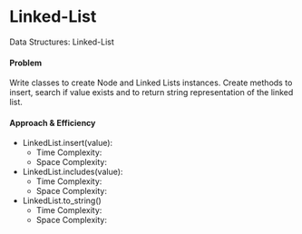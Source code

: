 # Linked-List
Data Structures: Linked-List

#### Problem
Write classes to create Node and Linked Lists instances.
Create methods to insert, search if value exists and to return string representation of the linked list.

[//]: # (#### Whiteboard Process)

[//]: # (#### Code Example)

#### Approach & Efficiency
  * LinkedList.insert(value):
    * Time Complexity:
    * Space Complexity:
  * LinkedList.includes(value):
    * Time Complexity:
    * Space Complexity:
  * LinkedList.to_string()
    * Time Complexity:
    * Space Complexity:
